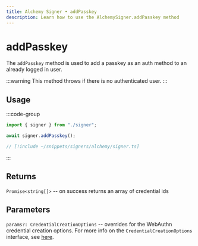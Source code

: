 ```yaml
---
title: Alchemy Signer • addPasskey
description: Learn how to use the AlchemySigner.addPasskey method
---
```


# addPasskey

The `addPasskey` method is used to add a passkey as an auth method to an already logged in user.

:::warning
This method throws if there is no authenticated user.
:::

## Usage

:::code-group

```ts [example.ts]
import { signer } from "./signer";

await signer.addPasskey();
```

```ts [signer.ts]
// [!include ~/snippets/signers/alchemy/signer.ts]
```

:::

## Returns

`Promise<string[]>` -- on success returns an array of credential ids

## Parameters

`params?: CredentialCreationOptions` -- overrides for the WebAuthn credential creation options. For more info on the `CredentialCreationOptions` interface, see [here](https://web.archive.org/web/20210116203928/https://microsoft.github.io/PowerBI-JavaScript/interfaces/_node_modules_typedoc_node_modules_typescript_lib_lib_dom_d_.credentialcreationoptions.html).
